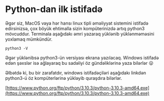 # Python-dan ilk istifadə

Əgər siz, MacOS vəya hər hansı linux tipli əməliyyat sistemini istifadə edirsinizsə, çox böyük ehtimalla sizin kompüterinizdə artıq python3 mövcuddur. Terminala aşağıdakı əmri yazaraq yüklənib yüklənməməsini yoxlamaq mümkündür.

`python3 -V`

Əgər yüklənibsə python3-ün versiyası ekrana yazılacaq. Windows istifadə edən şəxslər isə ağlayaraq bu sadəliyi öz gündəliklərinə yaza bilərlər 😛

Əlbətdə ki, bu bir zarafatdır, windows istifadəçiləri aşağıdakı linkdən python3-ü öz kompüterlərinə yükləyib quraşdıra bilərlər.

[https://www.python.org/ftp/python/3.10.3/python-3.10.3-amd64.exe](https://www.python.org/ftp/python/3.10.3/python-3.10.3-amd64.exe)
